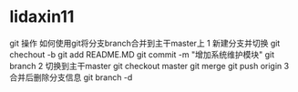 # lidaxin11
git 操作
如何使用git将分支branch合并到主干master上
1 新建分支并切换
  git chechout -b <branchName>
  git add README.MD
  git commit -m "增加系统维护模块"
  git branch
2 切换到主干master
  git checkout master
  git merge <branchName>
  git push origin
3 合并后删除分支信息
git branch -d <branchName>